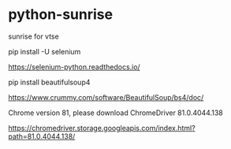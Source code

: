 # python-sunrise
sunrise for vtse

pip install -U selenium

https://selenium-python.readthedocs.io/

pip install beautifulsoup4

https://www.crummy.com/software/BeautifulSoup/bs4/doc/

Chrome version 81, please download ChromeDriver 81.0.4044.138

https://chromedriver.storage.googleapis.com/index.html?path=81.0.4044.138/
